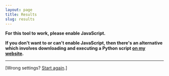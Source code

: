 ```yaml
---
layout: page
title: Results
slug: results
---
```


<noscript>
  <p><strong>For this tool to work, please enable JavaScript. </strong></p>
  <p><strong> If you don't want to or can't enable JavaScript, then there's an alternative which involves downloading and executing a Python script <a href="https://alexwlchan.net/2013/08/untagged-tumblr-posts/">on my website</a>.
  </strong></p>
  <hr>
</noscript>

<span id="request_summary"></span>

<span class="try_again">[Wrong settings? <a href="/">Start again</a>.]</span>

<div id="first_response"></div>
<div id="status"></div>
<ol id="posts"></ol>

<script>display_results();</script>
